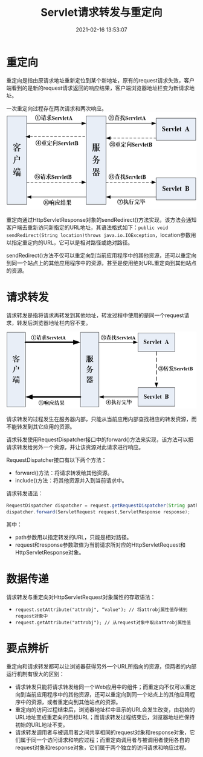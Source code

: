 ﻿---
title: Servlet请求转发与重定向
date: 2021-02-16 13:53:07
summary: 本文分享Servlet请求转发与重定向的相关内容。
tags:
- Java
- Servlet
categories:
- Java
---

# 重定向

重定向是指由原请求地址重新定位到某个新地址，原有的request请求失效，客户端看到的是新的request请求返回的响应结果，客户端浏览器地址栏变为新请求地址。

一次重定向过程存在两次请求和两次响应。
![](../../../images/软件开发/Java/Servlet请求转发与重定向/1.png)

重定向通过HttpServletResponse对象的sendRedirect()方法实现，该方法会通知客户端去重新访问新指定的URL地址，其语法格式如下：`public void sendRedirect(String location)throws java.io.IOException`，location参数用以指定重定向的URL，它可以是相对路径或绝对路径。

sendRedirect()方法不仅可以重定向到当前应用程序中的其他资源，还可以重定向到同一个站点上的其他应用程序中的资源，甚至是使用绝对URL重定向到其他站点的资源。

# 请求转发

请求转发是指将请求再转发到其他地址，转发过程中使用的是同一个request请求，转发后浏览器地址栏内容不变。

![](../../../images/软件开发/Java/Servlet请求转发与重定向/2.png)

请求转发的过程发生在服务器内部，只能从当前应用内部查找相应的转发资源，而不能转发到其它应用的资源。

请求转发使用RequestDispatcher接口中的forward()方法来实现，该方法可以把请求转发给另外一个资源，并让该资源对此请求进行响应。

RequestDispatcher接口有以下两个方法：
- forward()方法：将请求转发给其他资源。
- include()方法：将其他资源并入到当前请求中。

请求转发语法：
```java
RequestDispatcher dispatcher = request.getRequestDispatcher(String path);
dispatcher.forward(ServletRequest request,ServletResponse response);
```

其中：
- path参数用以指定转发的URL，只能是相对路径。
- request和response参数取值为当前请求所对应的HttpServletRequest和HttpServletResponse对象。

# 数据传递

请求转发与重定向对HttpServletRequest对象属性的存取语法：
- `request.setAttribute("attrobj", “value"); // 将attrobj属性值存储到request对象中`
- `request.getAttribute("attrobj"); // 从request对象中取出attrobj属性值`

# 要点辨析

重定向和请求转发都可以让浏览器获得另外一个URL所指向的资源，但两者的内部运行机制有很大的区别：
- 请求转发只能将请求转发给同一个Web应用中的组件；而重定向不仅可以重定向到当前应用程序中的其他资源，还可以重定向到同一个站点上的其他应用程序中的资源，或者重定向到其他站点的资源。
- 重定向的访问过程结束后，浏览器地址栏中显示的URL会发生改变，由初始的URL地址变成重定向的目标URL；而请求转发过程结束后，浏览器地址栏保持初始的URL地址不变。
- 请求转发调用者与被调用者之间共享相同的request对象和response对象，它们属于同一个访问请求和响应过程；而重定向调用者与被调用者使用各自的request对象和response对象，它们属于两个独立的访问请求和响应过程。
